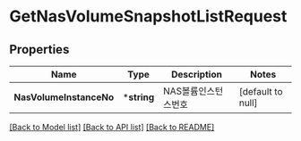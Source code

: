 # GetNasVolumeSnapshotListRequest

## Properties
Name | Type | Description | Notes
------------ | ------------- | ------------- | -------------
**NasVolumeInstanceNo** | ***string** | NAS볼륨인스턴스번호 | [default to null]

[[Back to Model list]](../README.md#documentation-for-models) [[Back to API list]](../README.md#documentation-for-api-endpoints) [[Back to README]](../README.md)


